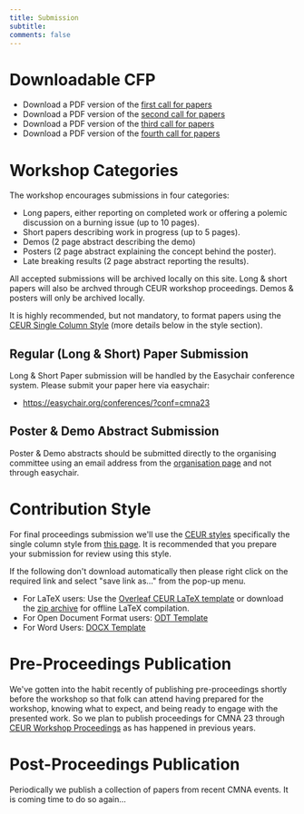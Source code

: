 ```yaml
---
title: Submission 
subtitle: 
comments: false
---
```


# Downloadable CFP

* Download a PDF version of the [first call for papers](/cmna23/assets/cfp/cfp1.pdf) 
* Download a PDF version of the [second call for papers](/cmna23/assets/cfp/cfp2.pdf)
* Download a PDF version of the [third call for papers](/cmna23/assets/cfp/cfp3.pdf)
* Download a PDF version of the [fourth call for papers](/cmna23/assets/cfp/cfp4.pdf)

# Workshop Categories


The workshop encourages submissions in four categories:

* Long papers, either reporting on completed work or offering a polemic discussion on a burning issue (up to 10 pages).
* Short papers describing work in progress (up to 5 pages).
* Demos (2 page abstract describing the demo)
* Posters (2 page abstract explaining the concept behind the poster).
* Late breaking results (2 page abstract reporting the results).

All accepted submissions will be archived locally on this site. Long & short papers will also be archved through CEUR workshop proceedings. Demos & posters will only be archived locally.

It is highly recommended, but not mandatory, to format papers using the [CEUR Single Column Style](http://ceur-ws.org/Vol-XXX/) (more details below in the style section). 

## Regular (Long & Short) Paper Submission

Long & Short Paper submission will be handled by the Easychair conference system. Please submit your paper here via easychair: 

* https://easychair.org/conferences/?conf=cmna23

## Poster & Demo Abstract Submission

Poster & Demo abstracts should be submitted directly to the organising committee using an email address from the [organisation page](/cmna23/organisation) and not through easychair.


# Contribution Style 

For final proceedings submission we'll use the [CEUR styles](https://ceurws.wordpress.com/2020/03/31/ceurws-publishes-ceurart-paper-style/) specifically the single column style from [this page](http://ceur-ws.org/Vol-XXX/). It is recommended that you prepare your submission for review using this style.

If the following don't download automatically then please right click on the required link and select "save link as..." from the pop-up menu.

* For LaTeX users: Use the [Overleaf CEUR LaTeX template](https://www.overleaf.com/latex/templates/template-for-submissions-to-ceur-workshop-proceedings-ceur-ws-dot-org/hpvjjzhjxzjk) or download the [zip archive](http://ceur-ws.org/Vol-XXX/CEURART.zip) for offline LaTeX compilation.
* For Open Document Format users: [ODT Template](http://ceur-ws.org/Vol-XXX/CEUR-Template-1col.odt)
* For Word Users: [DOCX Template](http://ceur-ws.org/Vol-XXX/CEUR-Template-1col.docx)


# Pre-Proceedings Publication

We've gotten into the habit recently of publishing pre-proceedings shortly before the workshop so that folk can attend having prepared for the workshop, knowing what to expect, and being ready to engage with the presented work. So we plan to publish proceedings for CMNA 23 through [CEUR Workshop Proceedings](http://ceur-ws.org/) as has happened in previous years. 

# Post-Proceedings Publication

Periodically we publish a collection of papers from recent CMNA events. It is coming time to do so again...
